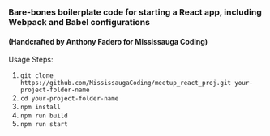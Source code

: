 ### Bare-bones boilerplate code for starting a React app, including Webpack and Babel configurations

#### (Handcrafted by Anthony Fadero for Mississauga Coding)

Usage Steps:

1. `git clone https://github.com/MississaugaCoding/meetup_react_proj.git your-project-folder-name`
2. `cd your-project-folder-name`
3. `npm install` 
4. `npm run build`
5. `npm run start`

